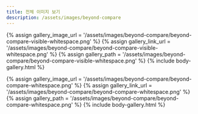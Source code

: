 ```yaml
---
title: 전체 이미지 보기
description: /assets/images/beyond-compare
---
```




{% assign gallery_image_url = '/assets/images/beyond-compare/beyond-compare-visible-whitespace.png' %}
{% assign gallery_link_url = '/assets/images/beyond-compare/beyond-compare-visible-whitespace.png' %}
{% assign gallery_path = '/assets/images/beyond-compare/beyond-compare-visible-whitespace.png' %}
{% include body-gallery.html %}

{% assign gallery_image_url = '/assets/images/beyond-compare/beyond-compare-whitespace.png' %}
{% assign gallery_link_url = '/assets/images/beyond-compare/beyond-compare-whitespace.png' %}
{% assign gallery_path = '/assets/images/beyond-compare/beyond-compare-whitespace.png' %}
{% include body-gallery.html %}
